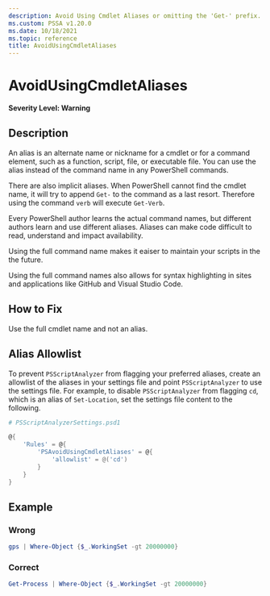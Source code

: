 ```yaml
---
description: Avoid Using Cmdlet Aliases or omitting the 'Get-' prefix.
ms.custom: PSSA v1.20.0
ms.date: 10/18/2021
ms.topic: reference
title: AvoidUsingCmdletAliases
---
```

# AvoidUsingCmdletAliases

**Severity Level: Warning**

## Description

An alias is an alternate name or nickname for a cmdlet or for a command element, such as a function,
script, file, or executable file. You can use the alias instead of the command name in any
PowerShell commands.

There are also implicit aliases. When PowerShell cannot find the cmdlet name, it will try to append
`Get-` to the command as a last resort. Therefore using the command `verb` will execute `Get-Verb`.

Every PowerShell author learns the actual command names, but different authors learn and use
different aliases. Aliases can make code difficult to read, understand and impact availability.

Using the full command name makes it eaiser to maintain your scripts in the the future.

Using the full command names also allows for syntax highlighting in sites and applications like
GitHub and Visual Studio Code.

## How to Fix

Use the full cmdlet name and not an alias.

## Alias Allowlist

To prevent `PSScriptAnalyzer` from flagging your preferred aliases, create an allowlist of the
aliases in your settings file and point `PSScriptAnalyzer` to use the settings file. For example, to
disable `PSScriptAnalyzer` from flagging `cd`, which is an alias of `Set-Location`, set the settings
file content to the following.

```powershell
# PSScriptAnalyzerSettings.psd1

@{
    'Rules' = @{
        'PSAvoidUsingCmdletAliases' = @{
            'allowlist' = @('cd')
        }
    }
}
```

## Example

### Wrong

```powershell
gps | Where-Object {$_.WorkingSet -gt 20000000}
```

### Correct

```powershell
Get-Process | Where-Object {$_.WorkingSet -gt 20000000}
```
